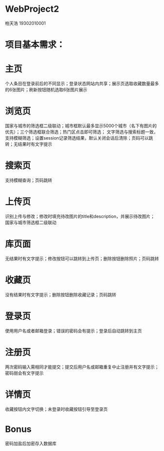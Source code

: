 # WebProject2
柏天浩 19302010001
# 项目基本需求：
# 主页
个人条目在登录前后的不同显示；登录状态网站内共享；展示页选取收藏数量最多的6张图片；刷新按钮随机选取6张图片展示
# 浏览页
国家与城市的筛选框二级联动；城市框默认最多显示5000个城市（名下有图片的优先）；三个筛选框联合筛选；热门区点击即可筛选；
文字筛选与搜索标题一致，支持模糊筛选；设置session记录筛选结果，默认关闭会话后清除；页码可以跳转；无结果时有文字提示
# 搜索页
支持模糊查询；页码跳转
# 上传页
识别上传与修改；修改时填充待改图片的title和description，并展示待改图片；国家与城市筛选框二级联动
# 库页面
无结果时有文字提示；修改按钮可以跳转到上传页；删除按钮删除照片；页码跳转
# 收藏页
没有结果时有文字提示；删除按钮删除收藏记录；页码跳转
# 登录页
使用用户名或者邮箱登录；错误的密码会有提示；登录后自动跳转到主页
# 注册页
两次密码输入需相同才能提交；提交后用户名或邮箱重复中止注册并有文字提示；密码弱会有文字提示
# 详情页
收藏按钮内文字切换；未登录时收藏按钮引导至登录页
# Bonus
密码加盐后加密存入数据库
